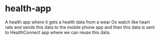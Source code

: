 # health-app
A health app where it gets a health data from a wear Os watch like heart rate and sends this data to the mobile phone app and then this data is sent to HealthConnect app where we can reuse this data.
